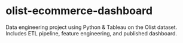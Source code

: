 # olist-ecommerce-dashboard
Data engineering project using Python &amp; Tableau on the Olist dataset. Includes ETL pipeline, feature engineering, and published dashboard.

